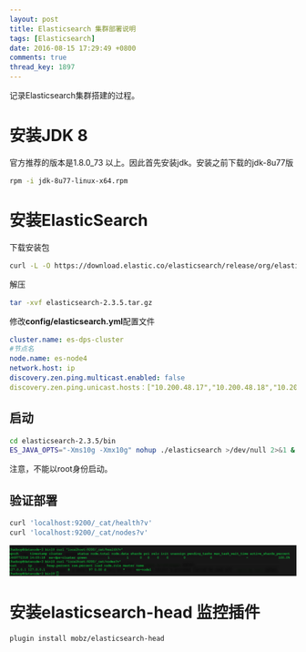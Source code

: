 ```yaml
---
layout: post
title: Elasticsearch 集群部署说明
tags: [Elasticsearch]
date: 2016-08-15 17:29:49 +0800
comments: true
thread_key: 1897
---
```

记录Elasticsearch集群搭建的过程。

<!--break-->

# 安装JDK 8

官方推荐的版本是1.8.0_73 以上。因此首先安装jdk。安装之前下载的jdk-8u77版

```bash
rpm -i jdk-8u77-linux-x64.rpm
```

# 安装ElasticSearch

下载安装包

```bash
curl -L -O https://download.elastic.co/elasticsearch/release/org/elasticsearch/distribution/tar/elasticsearch/2.3.5/elasticsearch-2.3.5.tar.gz
```

解压

```bash
tar -xvf elasticsearch-2.3.5.tar.gz
```

修改**config/elasticsearch.yml**配置文件

```yml
cluster.name: es-dps-cluster
#节点名
node.name: es-node4
network.host: ip
discovery.zen.ping.multicast.enabled: false
discovery.zen.ping.unicast.hosts：["10.200.48.17","10.200.48.18","10.200.48.19","10.200.48.20"]
```

## 启动

```bash
cd elasticsearch-2.3.5/bin
ES_JAVA_OPTS="-Xms10g -Xmx10g" nohup ./elasticsearch >/dev/null 2>&1 &
```

注意，不能以root身份启动。

## 验证部署

```bash
curl 'localhost:9200/_cat/health?v'
curl 'localhost:9200/_cat/nodes?v'
```

![](/images/post/setup-es-cluster/curl-cluster-info.png)

# 安装elasticsearch-head 监控插件

```bash
plugin install mobz/elasticsearch-head
```